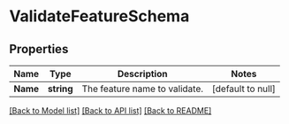 # ValidateFeatureSchema

## Properties
Name | Type | Description | Notes
------------ | ------------- | ------------- | -------------
**Name** | **string** | The feature name to validate. | [default to null]

[[Back to Model list]](../README.md#documentation-for-models) [[Back to API list]](../README.md#documentation-for-api-endpoints) [[Back to README]](../README.md)

